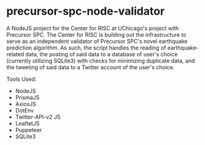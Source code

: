 # precursor-spc-node-validator

A NodeJS project for the Center for RISC at UChicago's project with Precursor SPC. The Center for RISC is building out the infrastructure to serve as an independent validator of Precursor SPC's novel earthquake prediction algorithm. As such, the script handles the reading of earthquake-related data, the posting of said data to a database of user's choice (currently utilizing SQLite3) with checks for minimizing duplicate data, and the tweeting of said data to a Twitter account of the user's choice.

Tools Used:
- NodeJS
- PrismaJS
- AxiosJS
- DotEnv
- Twitter-API-v2 JS
- LeafletJS
- Puppeteer
- SQLite3
